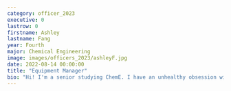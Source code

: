 ```yaml
---
category: officer_2023
executive: 0
lastrow: 0
firstname: Ashley
lastname: Fang
year: Fourth
major: Chemical Engineering
image: images/officers_2023/ashleyF.jpg
date: 2022-08-14 00:00:00
title: "Equipment Manager"
bio: "Hi! I'm a senior studying ChemE. I have an unhealthy obsession with Taco Bell."
---
```

